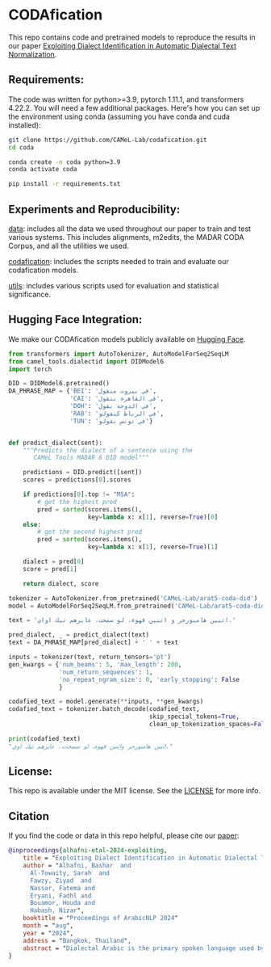 # CODAfication


This repo contains code and pretrained models to reproduce the results in our paper [Exploiting Dialect Identification
in Automatic Dialectal Text Normalization](https://arxiv.org/abs/2407.03020).


## Requirements:

The code was written for python>=3.9, pytorch 1.11.1, and transformers 4.22.2. You will need a few additional packages. Here's how you can set up the environment using conda (assuming you have conda and cuda installed):

```bash
git clone https://github.com/CAMeL-Lab/codafication.git
cd coda

conda create -n coda python=3.9
conda activate coda

pip install -r requirements.txt
```

## Experiments and Reproducibility:
[data](data): includes all the data we used throughout our paper to train and test various systems. This includes alignments, m2edits, the MADAR CODA Corpus, and all the utilities we used.

[codafication](codafication): includes the scripts needed to train and evaluate our codafication models.

[utils](utils): includes various scripts used for evaluation and statistical significance.


## Hugging Face Integration:
We make our CODAfication models publicly available on [Hugging Face](https://huggingface.co/collections/CAMeL-Lab/codafication-6687ee4059e2d45fc20ce22b).

```python
from transformers import AutoTokenizer, AutoModelForSeq2SeqLM
from camel_tools.dialectid import DIDModel6
import torch

DID = DIDModel6.pretrained()
DA_PHRASE_MAP = {'BEI': 'في بيروت منقول',
                 'CAI': 'في القاهرة بنقول',
                 'DOH': 'في الدوحة نقول',
                 'RAB': 'في الرباط كنقولو',
                 'TUN': 'في تونس نقولو'}


def predict_dialect(sent):
    """Predicts the dialect of a sentence using the
       CAMeL Tools MADAR 6 DID model"""

    predictions = DID.predict([sent])
    scores = predictions[0].scores

    if predictions[0].top != "MSA":
        # get the highest pred
        pred = sorted(scores.items(),
                      key=lambda x: x[1], reverse=True)[0]
    else:
        # get the second highest pred
        pred = sorted(scores.items(),
                      key=lambda x: x[1], reverse=True)[1]

    dialect = pred[0]
    score = pred[1]

    return dialect, score

tokenizer = AutoTokenizer.from_pretrained('CAMeL-Lab/arat5-coda-did')
model = AutoModelForSeq2SeqLM.from_pretrained('CAMeL-Lab/arat5-coda-did')

text = 'اتنين هامبورجر و اتنين قهوة، لو سمحت. عايزهم تيك اواي.'

pred_dialect, _ = predict_dialect(text)
text = DA_PHRASE_MAP[pred_dialect] + ' ' + text

inputs = tokenizer(text, return_tensors='pt')
gen_kwargs = {'num_beams': 5, 'max_length': 200,
              'num_return_sequences': 1,
              'no_repeat_ngram_size': 0, 'early_stopping': False
              }

codafied_text = model.generate(**inputs, **gen_kwargs)
codafied_text = tokenizer.batch_decode(codafied_text,
                                       skip_special_tokens=True,
                                       clean_up_tokenization_spaces=False)[0]

print(codafied_text)
"اثنين هامبورجر واثنين قهوة، لو سمحت. عايزهم تيك اوي."
```


## License:

This repo is available under the MIT license. See the [LICENSE](LICENSE) for more info.

## Citation

If you find the code or data in this repo helpful, please cite our [paper](https://arxiv.org/abs/2407.03020):

```BibTeX
@inproceedings{alhafni-etal-2024-exploiting,
    title = "Exploiting Dialect Identification in Automatic Dialectal Text Normalization",
    author = "Alhafni, Bashar  and
      Al-Towaity, Sarah  and
      Fawzy, Ziyad  and
      Nassar, Fatema and
      Eryani, Fadhl and
      Bouamor, Houda and
      Habash, Nizar",
    booktitle = "Proceedings of ArabicNLP 2024"
    month = "aug",
    year = "2024",
    address = "Bangkok, Thailand",
    abstract = "Dialectal Arabic is the primary spoken language used by native Arabic speakers in daily communication. The rise of social media platforms has notably expanded its use as a written language. However, Arabic dialects do not have standard orthographies. This, combined with the inherent noise in user-generated content on social media, presents a major challenge to NLP applications dealing with Dialectal Arabic. In this paper, we explore and report on the task of CODAfication, which aims to normalize Dialectal Arabic into the Conventional Orthography for Dialectal Arabic (CODA). We work with a unique parallel corpus of multiple Arabic dialects focusing on five major city dialects. We benchmark newly developed pretrained sequence-to-sequence models on the task of CODAfication. We further show that using dialect identification information improves the performance across all dialects. We make our code, data, and pretrained models publicly available.",
}
```
